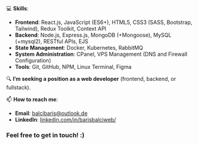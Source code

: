 💻 **Skills**:
- **Frontend**: React.js, JavaScript (ES6+), HTML5, CSS3 (SASS, Bootstrap, Tailwind), Redux Toolkit, Context API
- **Backend**: Node.js, Express.js, MongoDB (+Mongoose), MySQL (+mysql2), RESTful APIs, EJS
- **State Management**: Docker, Kubernetes, RabbitMQ
- **System Administration**: CPanel, VPS Management (DNS and Firewall Configuration)
- **Tools**: Git, GitHub, NPM, Linux Terminal, Figma

🔍 **I’m seeking a position as a web developer** (frontend, backend, or fullstack).

📫 **How to reach me**:
- **Email**: [balcibaris@outlook.de](mailto:balcibaris@outlook.de)
- **LinkedIn**: [linkedin.com/in/barisbalciweb/](https://www.linkedin.com/in/barisbalciweb/)

### Feel free to get in touch! :)
